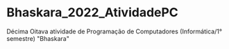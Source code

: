 # Bhaskara_2022_AtividadePC
Décima Oitava atividade de Programação de Computadores (Informática/1° semestre) "Bhaskara"
